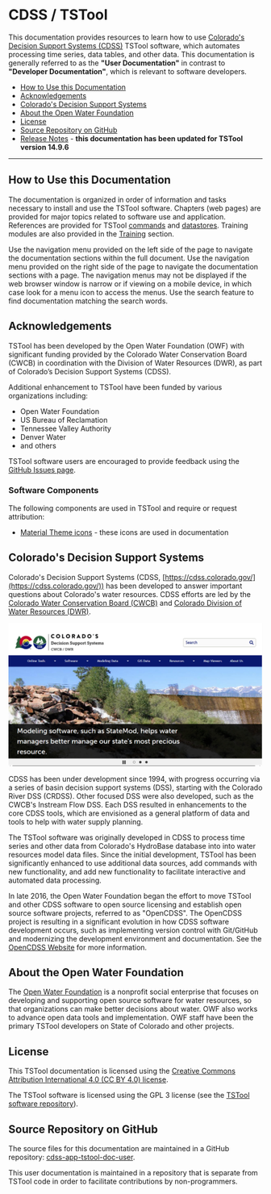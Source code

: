 # CDSS / TSTool #

This documentation provides resources to learn how to use
[Colorado's Decision Support Systems (CDSS)](https://cdss.colorado.gov/) TSTool software,
which automates processing time series, data tables, and other data.
This documentation is generally referred to as the **"User Documentation"** in contrast to
**"Developer Documentation"**, which is relevant to software developers.

*   [How to Use this Documentation](#how-to-use-this-documentation)
*   [Acknowledgements](#acknowledgements)
*   [Colorado's Decision Support Systems](#colorados-decision-support-systems)
*   [About the Open Water Foundation](#about-the-open-water-foundation)
*   [License](#license)
*   [Source Repository on GitHub](#source-repository-on-github)
*   [Release Notes](appendix-release-notes/release-notes.md) - **this documentation has been updated for TSTool version 14.9.6**

----------------

## How to Use this Documentation ##

The documentation is organized in order of information and tasks necessary to install and use the TSTool software.
Chapters (web pages) are provided for major topics related to software use and application.
References are provided for TSTool [commands](command-ref/overview.md) and [datastores](datastore-ref/overview.md).
Training modules are also provided in the [Training](training/overview.md) section.

Use the navigation menu provided on the left side of the page to navigate the documentation sections within the full document.
Use the navigation menu provided on the right side of the page to navigate the documentation sections with a page.
The navigation menus may not be displayed if the web browser window is narrow or if viewing on a mobile device,
in which case look for a menu icon to access the menus.
Use the search feature to find documentation matching the search words.

## Acknowledgements

TSTool has been developed by the Open Water Foundation (OWF) with significant
funding provided by the Colorado Water Conservation Board (CWCB)
in coordination with the Division of Water Resources (DWR),
as part of Colorado’s Decision Support Systems (CDSS).

Additional enhancement to TSTool have been funded by various organizations including:

*   Open Water Foundation
*   US Bureau of Reclamation
*   Tennessee Valley Authority
*   Denver Water 
*   and others

TSTool software users are encouraged to provide feedback using the
[GitHub Issues page](https://github.com/OpenCDSS/cdss-app-tstool-main/issues).

### Software Components

The following components are used in TSTool and require or request attribution:

*   [Material Theme icons](https://material.io/icons/) - these icons are used in documentation

## Colorado's Decision Support Systems ##

Colorado's Decision Support Systems (CDSS, [https://cdss.colorado.gov/](https://cdss.colorado.gov/))
has been developed to answer important questions about Colorado's water resources.
CDSS efforts are led by the [Colorado Water Conservation Board (CWCB)](https://cwcb.colorado.gov)
and [Colorado Division of Water Resources (DWR)](https://dwr.colorado.gov).

![CDSS Website](index-images/CDSS-website.png)

CDSS has been under development since 1994, with progress occurring via a series of basin
decision support systems (DSS), starting with the Colorado River DSS (CRDSS).
Other focused DSS were also developed, such as the CWCB's Instream Flow DSS.
Each DSS resulted in enhancements to the core CDSS tools,
which are envisioned as a general platform of data and tools to help with water supply planning.

The TSTool software was originally developed in CDSS to process time series and other data
from Colorado's HydroBase database into into water resources model data files.
Since the initial development, TSTool has been significantly enhanced to use additional data sources,
add commands with new functionality, and add new functionality to facilitate interactive
and automated data processing.

In late 2016, the Open Water Foundation began the effort to move TSTool and other CDSS software to open source licensing
and establish open source software projects, referred to as "OpenCDSS".
The OpenCDSS project is resulting in a significant evolution in how CDSS software development occurs,
such as implementing version control with Git/GitHub and modernizing the development environment and documentation.
See the [OpenCDSS Website](https://opencdss.state.co.us/opencdss/) for more information.

## About the Open Water Foundation ##

The [Open Water Foundation](https://openwaterfoundation.org) is a nonprofit social enterprise that focuses
on developing and supporting open source software for water resources,
so that organizations can make better decisions about water.
OWF also works to advance open data tools and implementation.
OWF staff have been the primary TSTool developers on State of Colorado and other projects.

## License ##

This TSTool documentation is licensed using the
[Creative Commons Attribution International 4.0 (CC BY 4.0) license](https://creativecommons.org/licenses/by/4.0/).

The TSTool software is licensed using the GPL 3 license (see the [TSTool software repository](https://github.com/OpenCDSS/cdss-app-tstool-main)).

## Source Repository on GitHub ##

The source files for this documentation are maintained in a GitHub repository:
[cdss-app-tstool-doc-user](https://github.com/OpenCDSS/cdss-app-tstool-doc-user).

This user documentation is maintained in a repository that is separate from TSTool code
in order to facilitate contributions by non-programmers.
